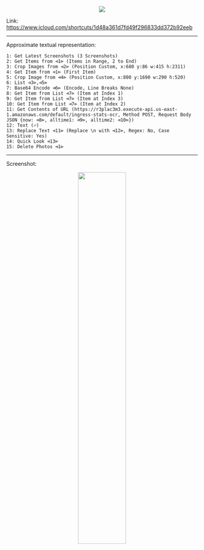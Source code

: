 <p align="center">
  <a href="https://www.icloud.com/shortcuts/1d48a361d7fd49f296833dd372b92eeb">
    <img src="https://user-images.githubusercontent.com/5026621/83965777-078efd80-a86b-11ea-9cf7-debc677ad785.png">
  </a>
</p>

Link: https://www.icloud.com/shortcuts/1d48a361d7fd49f296833dd372b92eeb

<hr>

Approximate textual representation:
```
1: Get Latest Screenshots (3 Screenshots)
2: Get Items from ⊲1⊳ (Items in Range, 2 to End)
3: Crop Images from ⊲2⊳ (Position Custom, x:680 y:86 w:415 h:2311)
4: Get Item from ⊲1⊳ (First Item)
5: Crop Image from ⊲4⊳ (Position Custom, x:800 y:1690 w:290 h:520)
6: List ⊲3⊳,⊲5⊳
7: Base64 Encode ⊲6⊳ (Encode, Line Breaks None)
8: Get Item from List ⊲7⊳ (Item at Index 1)
9: Get Item from List ⊲7⊳ (Item at Index 3)
10: Get Item from List ⊲7⊳ (Item at Index 2)
11: Get Contents of URL (https://r3plac3m3.execute-api.us-east-1.amazonaws.com/default/ingress-stats-ocr, Method POST, Request Body JSON {now: ⊲8⊳, alltime1: ⊲9⊳, alltime2: ⊲10⊳})
12: Text (⏎)
13: Replace Text ⊲11⊳ (Replace \n with ⊲12⊳, Regex: No, Case Sensitive: Yes)
14: Quick Look ⊲13⊳
15: Delete Photos ⊲1⊳
```

<hr>

Screenshot:
<p align="center">
  <img src="https://user-images.githubusercontent.com/5026621/83966845-8be47f00-a871-11ea-9bce-aa19739ca917.png" width="50%">
</p>
